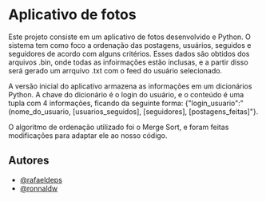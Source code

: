 # Aplicativo de fotos

Este projeto consiste em um aplicativo de fotos desenvolvido e Python. O sistema tem como foco a ordenação das postagens, usuários, seguidos e seguidores de acordo com alguns critérios. Esses dados são obtidos dos arquivos .bin, onde todas as infoirmações estão inclusas, e a partir disso será gerado um arrquivo .txt com o feed do usuário selecionado.

A versão inicial do aplicativo armazena as informações em um dicionários Python. A chave do dicionário é o login do usuário, e o conteúdo é uma tupla com 4 informações, ficando da seguinte forma: {"login_usuario":"(nome_do_usuario, [usuarios_seguidos], [seguidores], [postagens_feitas]"}.

O algoritmo de ordenação utilizado foi o Merge Sort, e foram feitas modificações para adaptar ele ao nosso código.

## Autores

- [@rafaeldeps](https://www.github.com/rafaeldeps)
- [@ronnaldw](https://www.github.com/ronnaldw)
